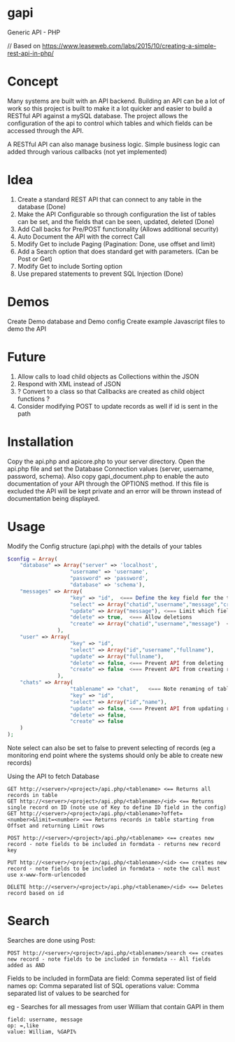 # gapi

Generic API - PHP

// Based on https://www.leaseweb.com/labs/2015/10/creating-a-simple-rest-api-in-php/

# Concept

Many systems are built with an API backend. Building an API can be a lot of work so this project is built to make it a lot quicker and easier to build a RESTful API against a mySQL database. The project allows the configuration of the api to control which tables and which fields can be accessed through the API.

A RESTful API can also manage business logic. Simple business logic can added through various callbacks (not yet implemented)

# Idea

1. Create a standard REST API that can connect to any table in the database (Done)
2. Make the API Configurable so through configuration the list of tables can be set, and the fields that can be seen, updated, deleted (Done)
3. Add Call backs for Pre/POST functionality (Allows additional security)
4. Auto Document the API with the correct Call
5. Modify Get to include Paging (Pagination: Done, use offset and limit)
6. Add a Search option that does standard get with parameters. (Can be Post or Get)
7. Modify Get to include Sorting option
8. Use prepared statements to prevent SQL Injection (Done)

# Demos

Create Demo database and Demo config
Create example Javascript files to demo the API

# Future

1. Allow calls to load child objects as Collections within the JSON
2. Respond with XML instead of JSON
3. ? Convert to a class so that Callbacks are created as child object functions ?
4. Consider modifying POST to update records as well if id is sent in the path

# Installation

Copy the api.php and apicore.php to your server directory. Open the api.php file and set the Database Connection values (server, username, password, schema). Also copy gapi_document.php to enable the auto documentation of your API through the OPTIONS method. If this file is excluded the API will be kept private and an error will be thrown instead of documentation being displayed.

# Usage

Modify the Config structure (api.php) with the details of your tables

```PHP
$config = Array(
	"database" => Array("server" => 'localhost',
					"username" => 'username',
					"password" => 'password',
					"database" => 'schema'),
    "messages" => Array(
					"key" => "id",  <=== Define the key field for the table in the database
					"select" => Array("chatid","username","message","createddate"), <=== Limit which fields acan be selected
					"update" => Array("message"), <=== Limit which fields can be updated
					"delete" => true,  <=== Allow deletions
					"create" => Array("chatid","username","message")  <=== Limit which fields can be detailed when new record is created (not id in this case is auto)
				),
    "user" => Array(
					"key" => "id",
					"select" => Array("id","username","fullname"),
					"update" => Array("fullname"),
					"delete" => false, <=== Prevent API from deleting
					"create" => false  <=== Prevent API from creating records
				),
	"chats" => Array(
					"tablename" => "chat",   <=== Note renaming of table - API converts incoming 'chats' to the correct table name chat
					"key" => "id",
					"select" => Array("id","name"),
					"update" => false, <=== Prevent API from updating records
					"delete" => false,
					"create" => false
	)
);
```

Note select can also be set to false to prevent selecting of records (eg a monitoring end point where the systems should only be able to create new records)

Using the API to fetch Database

```HTTP
GET http://<server>/<project>/api.php/<tablename> <== Returns all  records in table
GET http://<server>/<project>/api.php/<tablename>/<id> <== Returns single record on ID (note use of Key to define ID field in the config)
GET http://<server>/<project>/api.php/<tablename>?offet=<number>&limit=<number> <== Returns records in table starting from Offset and returning Limit rows

POST http://<server>/<project>/api.php/<tablename> <== creates new record - note fields to be included in formdata - returns new record key

PUT http://<server>/<project>/api.php/<tablename>/<id> <== creates new record - note fields to be included in formdata - note the call must use x-www-form-urlencoded

DELETE http://<server>/<project>/api.php/<tablename>/<id> <== Deletes record based on id
```

# Search

Searches are done using Post:
```HTTP
POST http://<server>/<project>/api.php/<tablename>/search <== creates new record - note fields to be included in formdata -- All fields added as AND 
```
Fields to be included in formData are
field: Comma seperated list of field names
op: Comma separated list of SQL operations
value: Comma separated list of values to be searched for

eg - Searches for all messages from user William that contain GAPI in them
```
field: username, message
op: =,like
value: William, %GAPI%
```